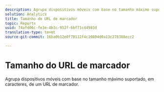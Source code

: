 ```yaml
---
description: Agrupa dispositivos móveis com base no tamanho máximo suportado, em caracteres, de um URL de marcador.
solution: Analytics
title: Tamanho do URL de marcador
topic: Reports
uuid: 74afd06c-fe3e-4b3c-952f-6bf71c44983d
translation-type: tm+mt
source-git-commit: 16ba0b12e0f70112f4c10804d0a13c278388ecc2

---
```



# Tamanho do URL de marcador

Agrupa dispositivos móveis com base no tamanho máximo suportado, em caracteres, de um URL de marcador.

